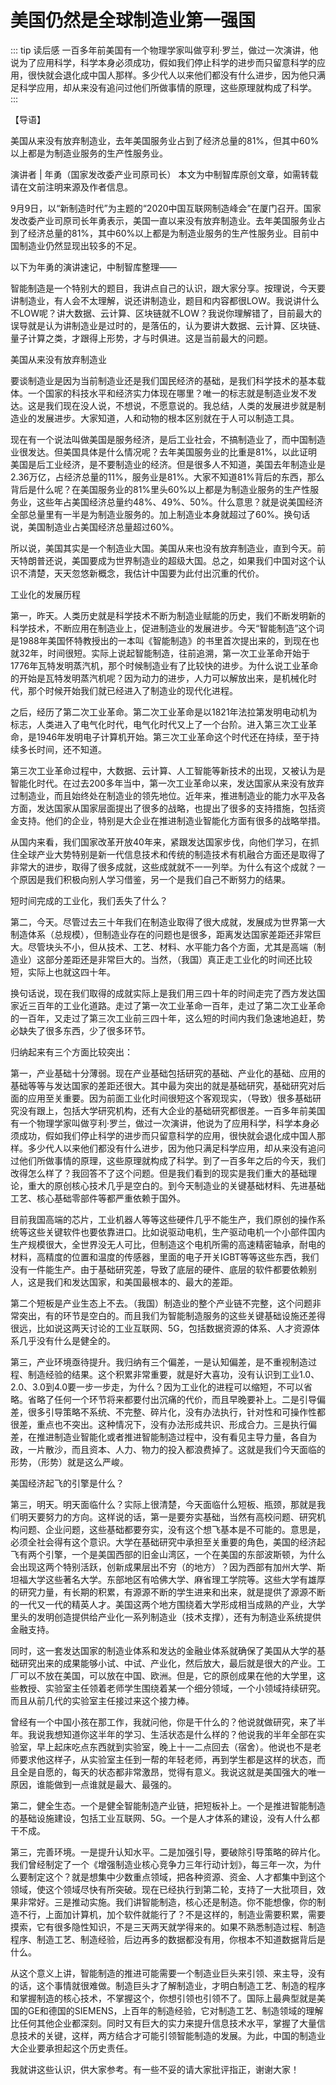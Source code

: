 # 美国仍然是全球制造业第一强国

::: tip 读后感
一百多年前美国有一个物理学家叫做亨利·罗兰，做过一次演讲，他说为了应用科学，科学本身必须成功，假如我们停止科学的进步而只留意科学的应用，很快就会退化成中国人那样。多少代人以来他们都没有什么进步，因为他只满足科学应用，却从来没有追问过他们所做事情的原理，这些原理就构成了科学。
:::

<!-- 一百多年前美国有一个物理学家叫做亨利·罗兰，做过一次演讲，他说为了应用科学，科学本身必须成功，假如我们停止科学的进步而只留意科学的应用，很快就会退化成中国人那样。多少代人以来他们都没有什么进步，因为他只满足科学应用，却从来没有追问过他们所做事情的原理，这些原理就构成了科学。

就这一句话特别刺耳，黑格尔说中国是没有历史的，因为中国大部分的历史是毫无进步的，如果你要说文化底蕴巴拉巴拉的，我就觉得没必要看下去了，无法正视问题。中国现如今的进步是人类历史中非常夸张的，但是这是因为底子薄。你让90分的学生再多考5分，非常难，可30分的后进生考个及格，不是很难，尤其是中国体量这么大。

感觉好像和程序员没啥关系，我来扯点关系，作为前端的菜鸟奔波学习框架，可以直接说，三大框架总有一天会像JQ一样，这是绝对的，唯一不变的就是变化。jq是提供了便捷来操作了dom，就算是原生dom操作，对我来说完全属于黑盒，只知道写上这几行可以实现就完事了。浏览器是如何渲染的，js怎么执行的。。。底层做了啥都不知道。去找工作，也如同七八十年代在城市里讨生活的民工，选我选我，我会砌墙，垒砖，拌石灰。 -->
 【导语】

美国从来没有放弃制造业，去年美国服务业占到了经济总量的81%，但其中60%以上都是为制造业服务的生产性服务业。

演讲者 | 年勇（国家发改委产业司原司长）
本文为中制智库原创文章，如需转载请在文前注明来源及作者信息。

9月9日，以“新制造时代”为主题的“2020中国互联网制造峰会”在厦门召开。国家发改委产业司原司长年勇表示，美国一直以来没有放弃制造业。去年美国服务业占到了经济总量的81%，其中60%以上都是为制造业服务的生产性服务业。目前中国制造业仍然显现出较多的不足。

以下为年勇的演讲速记，中制智库整理——
 
智能制造是一个特别大的题目，我讲点自己的认识，跟大家分享。按理说，今天要讲制造业，有人会不太理解，说还讲制造业，题目和内容都很LOW。我说讲什么不LOW呢？讲大数据、云计算、区块链就不LOW？我说你理解错了，目前最大的误导就是认为讲制造业是过时的，是落伍的，认为要讲大数据、云计算、区块链、量子计算之类，才跟得上形势，才与时俱进。这是当前最大的问题。

美国从来没有放弃制造业

要谈制造业是因为当前制造业还是我们国民经济的基础，是我们科学技术的基本载体。一个国家的科技水平和经济实力体现在哪里？唯一的标志就是制造业发不发达。这是我们现在没人说，不想说，不愿意说的。我总结，人类的发展进步就是制造业的发展进步。大家知道，人和动物的根本区别就在于人可以制造工具。
 
现在有一个说法叫做美国是服务经济，是后工业社会，不搞制造业了，而中国制造业很发达。但美国具体是什么情况呢？去年美国服务业的比重是81%，以此证明美国是后工业经济，是不要制造业的经济。但是很多人不知道，美国去年制造业是2.36万亿，占经济总量的11%，服务业是81%。大家不知道81%背后的东西，那么背后是什么呢？在美国服务业的81%里头60%以上都是为制造业服务的生产性服务业，这些年占美国经济总量约48%、49%、50%。什么意思？就是说美国经济全部总量里有一半是为制造业服务的。加上制造业本身就超过了60%。换句话说，美国制造业占美国经济总量超过60%。
 
所以说，美国其实是一个制造业大国。美国从来也没有放弃制造业，直到今天。前天特朗普还说，美国要成为世界制造业的超级大国。总之，如果我们中国对这个认识不清楚，天天忽悠新概念，我估计中国要为此付出沉重的代价。
 
工业化的发展历程

第一，昨天。人类历史就是科学技术不断为制造业赋能的历史，我们不断发明新的科学技术，不断应用在制造业上，促进制造业的发展进步。今天“智能制造”这个词是1988年美国怀特教授出的一本叫《智能制造》的书里首次提出来的，到现在也就32年，时间很短。实际上说起智能制造，往前追溯，第一次工业革命开始于1776年瓦特发明蒸汽机，那个时候制造业有了比较快的进步。为什么说工业革命的开始是瓦特发明蒸汽机呢？因为动力的进步，人力可以解放出来，是机械化时代，那个时候开始我们就已经进入了制造业的现代化进程。
 
之后，经历了第二次工业革命。第二次工业革命是以1821年法拉第发明电动机为标志，人类进入了电气化时代，电气化时代又上了一个台阶。进入第三次工业革命，是1946年发明电子计算机开始。第三次工业革命这个时代还在持续，至于持续多长时间，还不知道。
 
第三次工业革命过程中，大数据、云计算、人工智能等新技术的出现，又被认为是智能化时代。在过去200多年当中，第一次工业革命以来，发达国家从来没有放弃过制造业，而且始终处在制造业的领先地位。近年来，推进制造业的能力水平及各方面，发达国家从国家层面提出了很多的战略，也提出了很多的支持措施，包括资金支持。他们的企业，特别是大企业在推进制造业智能化方面有很多的战略举措。
 
从国内来看，我们国家改革开放40年来，紧跟发达国家步伐，向他们学习，在抓住全球产业大势特别是新一代信息技术和传统的制造技术有机融合方面还是取得了非常大的进步，取得了很多成就，这些成就就不一一列举。为什么有这个成就？一个原因是我们积极向别人学习借鉴，另一个是我们自己不断努力的结果。

短时间完成的工业化，我们丢失了什么？

第二，今天。尽管过去三十年我们在制造业取得了很大成就，发展成为世界第一大制造体系（总规模），但制造业存在的问题也是很多，距离发达国家差距还非常巨大。尽管块头不小，但从技术、工艺、材料、水平能力各个方面，尤其是高端（制造业）这部分差距还是非常巨大的。当然，（我国）真正走工业化的时间还比较短，实际上也就这四十年。
 
换句话说，现在我们取得的成就实际上是我们用三四十年的时间走完了西方发达国家近三百年的工业化道路。走过了第一次工业革命一百年，走过了第二次工业革命的一百年，又走过了第三次工业前三四十年，这么短的时间内我们急速地追赶，势必缺失了很多东西，少了很多环节。
 
归纳起来有三个方面比较突出：
 
第一，产业基础十分薄弱。现在产业基础包括研究的基础、产业化的基础、应用的基础等等与发达国家的差距还很大。其中最为突出的就是基础研究，基础研究对后面的应用至关重要。因为前面工业化时间很短这个客观现实，（导致）很多基础研究没有跟上，包括大学研究机构，还有大企业的基础研究都很差。一百多年前美国有一个物理学家叫做亨利·罗兰，做过一次演讲，他说为了应用科学，科学本身必须成功，假如我们停止科学的进步而只留意科学的应用，很快就会退化成中国人那样。多少代人以来他们都没有什么进步，因为他只满足科学应用，却从来没有追问过他们所做事情的原理，这些原理就构成了科学。到了一百多年之后的今天，我们改得怎么样了？我回答不了这个问题。但是我们看到的现实是我们重大的基础理论，重大的原创核心技术几乎是空白的。到今天制造业的关键基础材料、先进基础工艺、核心基础零部件等都严重依赖于国外。

目前我国高端的芯片，工业机器人等等这些硬件几乎不能生产，我们原创的操作系统等这些关键软件也要依靠进口。比如说驱动电机，生产驱动电机一个小部件国内生产规模很大，全世界没无人可比，但制造这个电机所需的高速精密轴承，耐电的材料，高精度的位置和温度的传感器，里面的电子开关IGBT等等这些东西，我们没有一件能生产。由于基础研究差，导致了底层的硬件、底层的软件都要依赖别人，这是我们和发达国家，和美国最根本的、最大的差距。
 
第二个短板是产业生态上不去。（我国）制造业的整个产业链不完整，这个问题非常突出，有的环节是空白的。而且我们为智能制造服务的这些关键基础设施还差得很远，比如说这两天讨论的工业互联网、5G，包括数据资源的体系、人才资源体系几乎没有什么是健全的。
 
第三，产业环境亟待提升。我归纳有三个偏差，一是认知偏差，是不重视制造过程、制造经验的结果。这个积累非常重要，就是好大喜功，没有认识到工业1.0、2.0、3.0到4.0要一步一步走，为什么？因为工业化的进程可以缩短，不可以省略。省略了任何一个环节将来都要付出沉痛的代价，而且早晚要补上。二是引导偏差，很多引导策略不系统、不完整、碎片化，没有办法执行，针对性和可操作性都很差，重点也不突出。这种情况下，没有办法形成共识、形成合力。三是执行偏差，在推进制造业智能化或者推进智能制造过程中，没有看见主导力量，各自为政，一片散沙，而且资本、人力、物力的投入都浪费掉了。这就是我们今天面临的形势，（形势）就是这么严峻。

美国经济起飞的引擎是什么？

第三，明天。明天面临什么？实际上很清楚，今天面临什么短板、瓶颈，那就是我们明天要努力的方向。这样说的话，第一是要夯实基础，当然有高校问题、研究机构问题、企业问题，这些基础都要夯实，没有这个想飞基本是不可能的。意思是，必须全社会得有这个意识。大学在基础研究中承担至关重要的角色，美国的经济起飞有两个引擎，一个是美国西部的旧金山湾区，一个在美国的东部波斯顿，为什么会出现这两个特别活跃，创新成果层出不穷（的地方）？因为西部有加州大学、斯坦福大学这些著名大学。东部地区有哈佛大学、麻省理工学院等。这些大学有雄厚的研究力量，有长期的积累，有源源不断的学生进来和出来，就是提供了源源不断的一代又一代的精英人才。美国这两个地方围绕着大学形成相当成熟的产业，大学里头的发明创造提供给产业化一系列制造业（技术支撑），还有为制造业系统提供金融支持。
 
同时，这一套发达国家的制造业体系和发达的金融业体系就确保了美国从大学的基础研究出来的成果能够小试、中试、产业化，然后放大，最后就是很大的产业。工厂可以不放在美国，可以放在中国、欧洲。但是，它的原创成果在他的大学里，这些教授、实验室主任领着老师学生围绕着某一个细分领域，一个小领域持续研究。而且从前几代的实验室主任接过来这个接力棒。

曾经有一个中国小孩在那工作，我就问他，你是干什么的？他说就做研究，来了半年。我说我想知道你这半年的学习、生活状态是什么样的？他说我的半年全部在实验室，早上起床吃点东西就到实验室，晚上十一二点回去（宿舍）。他说也不是老师要求他这样子，从实验室主任到一帮的年轻老师，再到学生都是这样的状态，而且全是自愿的，每天的状态都非常激昂，觉得有意义。我说这就是美国强大的唯一原因，谁能做到一点谁就是最大、最强的。
 
第二，健全生态。一个是健全智能制造产业链，把短板补上。一个是推进智能制造的基础设施建设，包括工业互联网、5G。一个是人才体系的建设，没有人什么都干不成。
 
第三，完善环境。一是提升认知水平。二是加强引导，要破除引导策略的碎片化。我们曾经制定了一个《增强制造业核心竞争力三年行动计划》，每三年一次，为什么要制定这个？就是想集中少数重点领域，把各种资源、资金、人才都集中到这个领域，使这个领域尽快有所突破。现在已经执行到第二轮，支持了一大批项目，效果非常好。三是推动实施。我们讲智能制造，核心还是制造。你不能想像，你的制造不行，上面加计算机，加个软件就能行了？不是这样的，制造业需要积累，需要摸索，它有很多隐性知识，不是三天两天就学得来的。如果不熟悉制造过程、制造程序、制造工艺、制造经验，后边再多的数据都没有用，你根本不知道数据背后是什么。

从这个意义上讲，智能制造的推进可能需要一个制造业巨头来引领、来主导，没有的话，这个事情就很难做。制造巨头才了解制造业，才明白制造工艺、制造的程序和掌握制造的核心技术，不掌握这个，你想引领也引领不了。国际上最典型就是美国的GE和德国的SIEMENS，上百年的制造经验，它对制造工艺、制造领域的理解比任何其他企业都深刻。同时又有巨大的实力来提升信息技术水平，掌握了大量信息技术的关键，这样，两方结合才可能引领智能制造的发展。为此，中国的制造业大企业要承担起这个历史责任。
 
我就讲这些认识，供大家参考。有一些不妥的请大家批评指正，谢谢大家！
